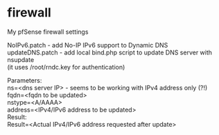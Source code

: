 # firewall
My pfSense firewall settings

NoIPv6.patch    - add No-IP IPv6 support to Dynamic DNS<br>
updateDNS.patch - add local bind.php script to update DNS server with nsupdate<br>
                    (it uses /root/rndc.key for authentication)<br>
<p style="text-ident: 40px">Parameters:<br>
                    ns=&lt;dns server IP&gt; - seems to be working with IPv4 address only (?!)<br>
                    fqdn=&lt;fqdn to be updated&gt;<br>
                    nstype=&lt;A/AAAA&gt;<br>
                    address=&lt;IPv4/IPv6 address to be updated&gt;<br>
                  Result:<br>
                    Result=&lt;Actual IPv4/IPv6 address requested after update&gt;<br>
